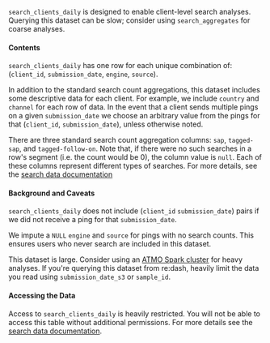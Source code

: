 `search_clients_daily` is designed to enable client-level search analyses.
Querying this dataset can be slow;
consider using `search_aggregates` for coarse analyses.

#### Contents

`search_clients_daily` has one row for each unique combination of:
(`client_id`, `submission_date`, `engine`, `source`).

In addition to the standard search count aggregations,
this dataset includes some descriptive data for each client.
For example, we include `country` and `channel` for each row of data.
In the event that a client sends multiple pings on a given `submission_date`
we choose an arbitrary value from the pings for that (`client_id`, `submission_date`),
unless otherwise noted.

There are three standard search count aggregation columns:
`sap`, `tagged-sap`, and `tagged-follow-on`.
Note that, if there were no such searches in a row's segment
(i.e. the count would be 0),
the column value is `null`.
Each of these columns represent different types of searches.
For more details, see the [search data documentation]

#### Background and Caveats

`search_clients_daily` does not include
(`client_id` `submission_date`) pairs
if we did not receive a ping for that `submission_date`.

We impute a `NULL` `engine` and `source` for pings with no search counts.
This ensures users who never search are included in this dataset.

This dataset is large.
Consider using an [ATMO Spark cluster](../../../tools/spark.md) for heavy analyses.
If you're querying this dataset from re:dash,
heavily limit the data you read using `submission_date_s3` or `sample_id`.


#### Accessing the Data

Access to `search_clients_daily` is heavily restricted.
You will not be able to access this table without additional permissions.
For more details see the [search data documentation].

<!--
#### Further Reading
-->


[search data documentation]: ../../search.md
